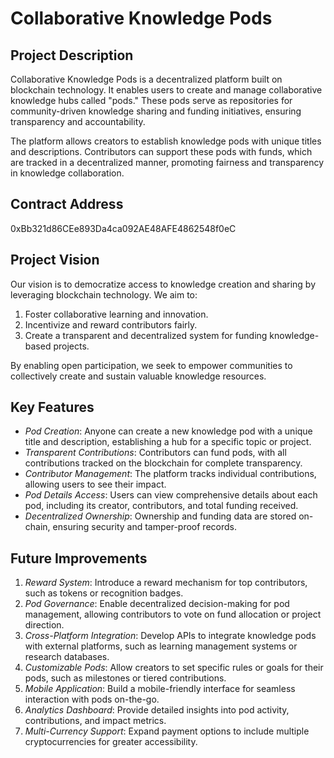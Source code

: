 # Collaborative Knowledge Pods

## Project Description
Collaborative Knowledge Pods is a decentralized platform built on blockchain technology. It enables users to create and manage collaborative knowledge hubs called "pods." These pods serve as repositories for community-driven knowledge sharing and funding initiatives, ensuring transparency and accountability.

The platform allows creators to establish knowledge pods with unique titles and descriptions. Contributors can support these pods with funds, which are tracked in a decentralized manner, promoting fairness and transparency in knowledge collaboration.

## Contract Address

0xBb321d86CEe893Da4ca092AE48AFE4862548f0eC


## Project Vision
Our vision is to democratize access to knowledge creation and sharing by leveraging blockchain technology. We aim to:

1. Foster collaborative learning and innovation.
2. Incentivize and reward contributors fairly.
3. Create a transparent and decentralized system for funding knowledge-based projects.

By enabling open participation, we seek to empower communities to collectively create and sustain valuable knowledge resources.

## Key Features
- *Pod Creation*: Anyone can create a new knowledge pod with a unique title and description, establishing a hub for a specific topic or project.
- *Transparent Contributions*: Contributors can fund pods, with all contributions tracked on the blockchain for complete transparency.
- *Contributor Management*: The platform tracks individual contributions, allowing users to see their impact.
- *Pod Details Access*: Users can view comprehensive details about each pod, including its creator, contributors, and total funding received.
- *Decentralized Ownership*: Ownership and funding data are stored on-chain, ensuring security and tamper-proof records.


## Future Improvements
1. *Reward System*: Introduce a reward mechanism for top contributors, such as tokens or recognition badges.
2. *Pod Governance*: Enable decentralized decision-making for pod management, allowing contributors to vote on fund allocation or project direction.
3. *Cross-Platform Integration*: Develop APIs to integrate knowledge pods with external platforms, such as learning management systems or research databases.
4. *Customizable Pods*: Allow creators to set specific rules or goals for their pods, such as milestones or tiered contributions.
5. *Mobile Application*: Build a mobile-friendly interface for seamless interaction with pods on-the-go.
6. *Analytics Dashboard*: Provide detailed insights into pod activity, contributions, and impact metrics.
7. *Multi-Currency Support*: Expand payment options to include multiple cryptocurrencies for greater accessibility.


